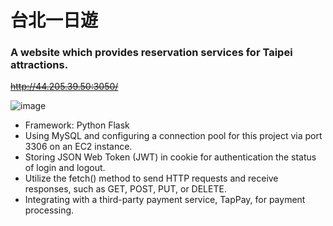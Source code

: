 # 台北一日遊
### A website which provides reservation services for Taipei attractions.

~~http://44.205.39.50:3050/~~


![image](https://user-images.githubusercontent.com/43780809/224297064-4a45124f-013c-45d1-98cf-4d2648ddf320.png)

- Framework: Python Flask
- Using MySQL and configuring a connection pool for this project via port 3306 on an EC2 instance.
- Storing JSON Web Token (JWT) in cookie for authentication the status of login and logout.
- Utilize the fetch() method to send HTTP requests and receive responses, such as GET, POST, PUT, or DELETE. 
- Integrating with a third-party payment service, TapPay, for payment processing.
